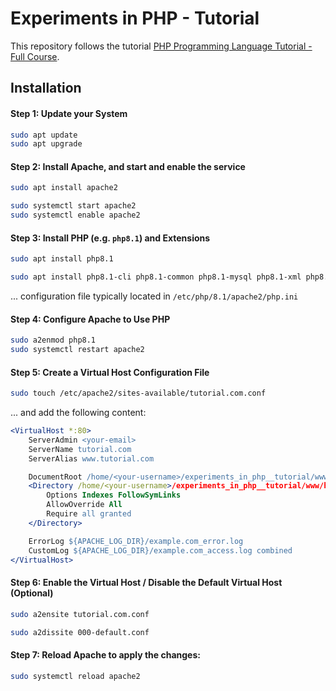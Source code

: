 # Experiments in PHP - Tutorial

This repository follows the tutorial [PHP Programming Language Tutorial - Full Course](https://www.youtube.com/watch?v=OK_JCtrrv-c&t=949s&ab_channel=freeCodeCamp.org).


## Installation

#### Step 1: Update your System
```bash
sudo apt update
sudo apt upgrade
```

#### Step 2: Install Apache, and start and enable the service
```bash
sudo apt install apache2
```

```bash
sudo systemctl start apache2
sudo systemctl enable apache2
```

#### Step 3: Install PHP (e.g. `php8.1`) and Extensions

```bash
sudo apt install php8.1
```

```bash
sudo apt install php8.1-cli php8.1-common php8.1-mysql php8.1-xml php8.1-mbstring php8.1-curl
```

... configuration file typically located in `/etc/php/8.1/apache2/php.ini`

#### Step 4: Configure Apache to Use PHP

```bash
sudo a2enmod php8.1
sudo systemctl restart apache2
```

#### Step 5: Create a Virtual Host Configuration File

```bash
sudo touch /etc/apache2/sites-available/tutorial.com.conf
```

... and add the following content:

```apache
<VirtualHost *:80>
    ServerAdmin <your-email>
    ServerName tutorial.com
    ServerAlias www.tutorial.com

    DocumentRoot /home/<your-username>/experiments_in_php__tutorial/www/html
    <Directory /home/<your-username>/experiments_in_php__tutorial/www/html>
        Options Indexes FollowSymLinks
        AllowOverride All
        Require all granted
    </Directory>

    ErrorLog ${APACHE_LOG_DIR}/example.com_error.log
    CustomLog ${APACHE_LOG_DIR}/example.com_access.log combined
</VirtualHost>
``` 

#### Step 6: Enable the Virtual Host /  Disable the Default Virtual Host (Optional)

```bash
sudo a2ensite tutorial.com.conf
```

```bash
sudo a2dissite 000-default.conf
``` 

#### Step 7: Reload Apache to apply the changes:

```bash
sudo systemctl reload apache2
```